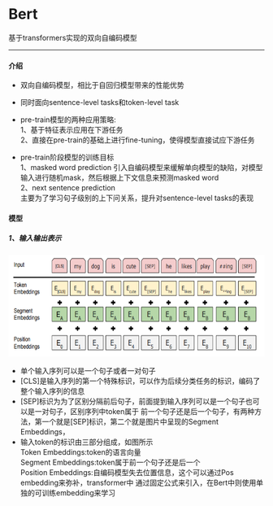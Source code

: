 # Bert  
基于transformers实现的双向自编码模型   

----

#### 介绍  

- 双向自编码模型，相比于自回归模型带来的性能优势     
- 同时面向sentence-level tasks和token-level task     
- pre-train模型的两种应用策略:  
1、基于特征表示应用在下游任务  
2、直接在pre-train的基础上进行fine-tuning，使得模型直接试应下游任务  

- pre-train阶段模型的训练目标  
1、masked word prediction
引入自编码模型来缓解单向模型的缺陷，对模型输入进行随机mask，然后根据上下文信息来预测masked word   
2、next sentence prediction  
主要为了学习句子级别的上下问关系，提升对sentence-level tasks的表现  


#### 模型      

##### 1、输入输出表示  
<div align=center><img width="800" height="200" src="images/Bert_input.jpg"/></div>            

- 单个输入序列可以是一个句子或者一对句子  
- [CLS]是输入序列的第一个特殊标识，可以作为后续分类任务的标识，编码了整个输入序列的信息  
- [SEP]标识为为了区别分隔前后句子，前面提到输入序列可以是一个句子也可以是一对句子，区别序列中token属于
前一个句子还是后一个句子，有两种方法，第一个就是[SEP]标识，第二个就是图片中呈现的Segment Embeddings，
- 输入token的标识由三部分组成，如图所示    
Token Embeddings:token的语言向量  
Segment Embeddings:token属于前一个句子还是后一个  
Position Embeddings:自编码模型失去位置信息，这个可以通过Pos embedding来弥补，transformer中
通过固定公式来引入，在Bert中则使用单独的可训练embedding来学习  

  
  
 

